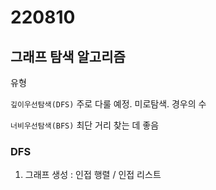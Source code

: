 # 220810

## 그래프 탐색 알고리즘

유형

`깊이우선탐색(DFS)` 주로 다룰 예정. 미로탐색. 경우의 수

 `너비우선탐색(BFS)` 최단 거리 찾는 데 좋음

### DFS

1. 그래프 생성 : 인접 행렬 / 인접 리스트